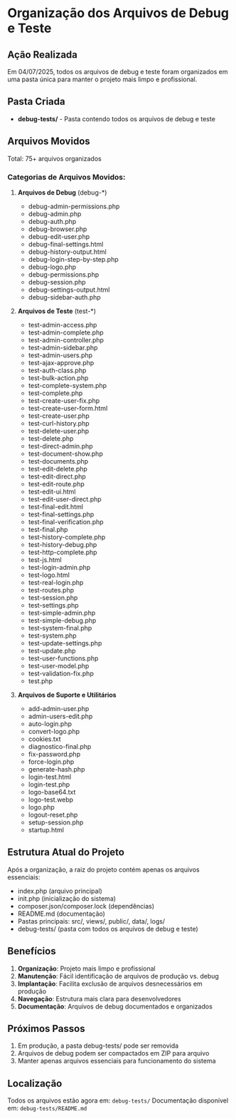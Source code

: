 # Organização dos Arquivos de Debug e Teste

## Ação Realizada
Em 04/07/2025, todos os arquivos de debug e teste foram organizados em uma pasta única para manter o projeto mais limpo e profissional.

## Pasta Criada
- **debug-tests/** - Pasta contendo todos os arquivos de debug e teste

## Arquivos Movidos
Total: 75+ arquivos organizados

### Categorias de Arquivos Movidos:
1. **Arquivos de Debug** (debug-*)
   - debug-admin-permissions.php
   - debug-admin.php
   - debug-auth.php
   - debug-browser.php
   - debug-edit-user.php
   - debug-final-settings.html
   - debug-history-output.html
   - debug-login-step-by-step.php
   - debug-logo.php
   - debug-permissions.php
   - debug-session.php
   - debug-settings-output.html
   - debug-sidebar-auth.php

2. **Arquivos de Teste** (test-*)
   - test-admin-access.php
   - test-admin-complete.php
   - test-admin-controller.php
   - test-admin-sidebar.php
   - test-admin-users.php
   - test-ajax-approve.php
   - test-auth-class.php
   - test-bulk-action.php
   - test-complete-system.php
   - test-complete.php
   - test-create-user-fix.php
   - test-create-user-form.html
   - test-create-user.php
   - test-curl-history.php
   - test-delete-user.php
   - test-delete.php
   - test-direct-admin.php
   - test-document-show.php
   - test-documents.php
   - test-edit-delete.php
   - test-edit-direct.php
   - test-edit-route.php
   - test-edit-ui.html
   - test-edit-user-direct.php
   - test-final-edit.html
   - test-final-settings.php
   - test-final-verification.php
   - test-final.php
   - test-history-complete.php
   - test-history-debug.php
   - test-http-complete.php
   - test-js.html
   - test-login-admin.php
   - test-logo.html
   - test-real-login.php
   - test-routes.php
   - test-session.php
   - test-settings.php
   - test-simple-admin.php
   - test-simple-debug.php
   - test-system-final.php
   - test-system.php
   - test-update-settings.php
   - test-update.php
   - test-user-functions.php
   - test-user-model.php
   - test-validation-fix.php
   - test.php

3. **Arquivos de Suporte e Utilitários**
   - add-admin-user.php
   - admin-users-edit.php
   - auto-login.php
   - convert-logo.php
   - cookies.txt
   - diagnostico-final.php
   - fix-password.php
   - force-login.php
   - generate-hash.php
   - login-test.html
   - login-test.php
   - logo-base64.txt
   - logo-test.webp
   - logo.php
   - logout-reset.php
   - setup-session.php
   - startup.html

## Estrutura Atual do Projeto
Após a organização, a raiz do projeto contém apenas os arquivos essenciais:
- index.php (arquivo principal)
- init.php (inicialização do sistema)
- composer.json/composer.lock (dependências)
- README.md (documentação)
- Pastas principais: src/, views/, public/, data/, logs/
- debug-tests/ (pasta com todos os arquivos de debug e teste)

## Benefícios
1. **Organização**: Projeto mais limpo e profissional
2. **Manutenção**: Fácil identificação de arquivos de produção vs. debug
3. **Implantação**: Facilita exclusão de arquivos desnecessários em produção
4. **Navegação**: Estrutura mais clara para desenvolvedores
5. **Documentação**: Arquivos de debug documentados e organizados

## Próximos Passos
1. Em produção, a pasta debug-tests/ pode ser removida
2. Arquivos de debug podem ser compactados em ZIP para arquivo
3. Manter apenas arquivos essenciais para funcionamento do sistema

## Localização
Todos os arquivos estão agora em: `debug-tests/`
Documentação disponível em: `debug-tests/README.md`
